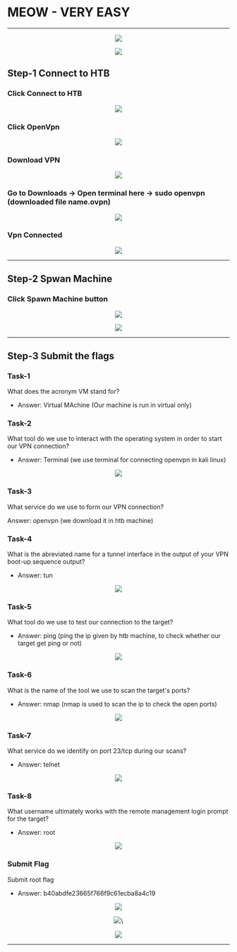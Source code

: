 # MEOW - VERY EASY
----------------------------------------------------------------------------------------------------------------

<p align="center">
 <img src="https://user-images.githubusercontent.com/94435318/161561175-85ea34cf-fc01-4ec8-bc88-3501953e7851.png">
</p>

<p align="center">
 <img src="https://user-images.githubusercontent.com/94435318/161561268-a40561c7-1e02-4ec6-bc3e-775f90bd50d4.png">
</p>

## Step-1 Connect to HTB

### Click Connect to HTB

<p align="center">
 <img src="https://user-images.githubusercontent.com/94435318/161561644-cf88f96e-2a23-48a2-b28f-b606e7b6fcc6.png">
</p> 

### Click OpenVpn

<p align="center">
 <img src="https://user-images.githubusercontent.com/94435318/161561762-777be237-ccc3-45a5-9df5-8500f46eda69.png">
</p> 

### Download VPN

<p align="center">
 <img src="https://user-images.githubusercontent.com/94435318/161561916-87f6fd74-b246-4c24-99c5-c8a6d18573ac.png">
</p> 

### Go to Downloads -> Open terminal here -> sudo openvpn (downloaded file name.ovpn)

<p align="center">
 <img src="https://user-images.githubusercontent.com/94435318/161562203-d80966ed-7fcc-4ec9-9b16-f6994084f7b8.png">
</p>

### Vpn Connected

<p align="center">
 <img src="https://user-images.githubusercontent.com/94435318/161563110-feb7219e-e1c9-40f0-a49b-d83c16dd5036.png">
</p> 

----------------------------------------------------------------------------------------------------------------

## Step-2 Spwan Machine

### Click Spawn Machine button 

<p align="center">
 <img src="https://user-images.githubusercontent.com/94435318/161563287-1f07f287-4a57-4fa9-aa22-ff8d6a2d2116.png">
</p> 

<p align="center">
 <img src="https://user-images.githubusercontent.com/94435318/161563503-2173df4b-2b14-462f-8abf-c59cadebddc6.png">
</p> 

---------------------------------------------------------------------------------------------------------------

## Step-3 Submit the flags

### Task-1

What does the acronym VM stand for? 

- Answer: Virtual MAchine (Our machine is run in virtual only)

### Task-2

What tool do we use to interact with the operating system in order to start our VPN connection? 

- Answer: Terminal (we use terminal for connecting openvpn in kali linux)

<p align="center">
 <img src="https://user-images.githubusercontent.com/94435318/161564677-713da972-7757-48ef-9748-d1ad3f7d483a.png">
</p> 

### Task-3

What service do we use to form our VPN connection? 

Answer: openvpn (we download it in htb machine)

### Task-4

What is the abreviated name for a tunnel interface in the output of your VPN boot-up sequence output? 

- Answer: tun

<p align="center">
 <img src="https://user-images.githubusercontent.com/94435318/161565374-31668257-8f13-43cb-bcac-1bf55177ea2c.png">
</p> 

### Task-5

What tool do we use to test our connection to the target? 

- Answer: ping  (ping the ip given by htb machine, to check whether our target get ping or not)
 
<p align="center">
 <img src="https://user-images.githubusercontent.com/94435318/161566051-d481a239-0009-4dea-890b-6d6ce32b688f.png">
</p> 

### Task-6

What is the name of the tool we use to scan the target's ports? 

- Answer: nmap (nmap is used to scan the ip to check the open ports)

<p align="center">
 <img src="https://user-images.githubusercontent.com/94435318/161566758-b5ab77e4-4c3e-44df-9d6f-89b44c07afda.png">
</p> 

### Task-7

What service do we identify on port 23/tcp during our scans? 

- Answer: telnet

<p align="center">
 <img src="https://user-images.githubusercontent.com/94435318/161566918-fd3baffc-20d7-4e0f-8652-968e1cac1475.png">
</p> 

### Task-8

What username ultimately works with the remote management login prompt for the target? 

- Answer: root

<p align="center">
 <img src="https://user-images.githubusercontent.com/94435318/161567518-d271df99-57bc-4237-88b3-12a43b78da90.png">
</p> 

### Submit Flag

Submit root flag 

- Answer: b40abdfe23665f766f9c61ecba8a4c19

<p align="center">
 <img src="https://user-images.githubusercontent.com/94435318/161568046-9418a83a-f5cf-4110-b35f-2130e8aadba4.png">
</p> 

<p align="center">
 <img src="https://user-images.githubusercontent.com/94435318/161567964-cc20c8f9-04b1-4f38-8ef1-71e40abc27db.png">\
</p> 

<p align="center">
 <img src="https://user-images.githubusercontent.com/94435318/161568916-589f01ab-d242-428e-993f-23ec73d1b246.png">
</p> 

--------------------------------------------------------------------------------------------------------------
